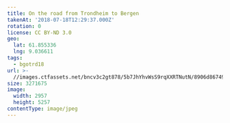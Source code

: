 ```yaml
---
title: On the road from Trondheim to Bergen
takenAt: '2018-07-18T12:29:37.000Z'
rotation: 0
license: CC BY-ND 3.0
geo:
  lat: 61.855336
  lng: 9.036611
tags:
  - bgotrd18
url: >-
  //images.ctfassets.net/bncv3c2gt878/5b7JhYhvWsS9rqXXRTNutN/8906d867497741f914ebd54c1d389060/on-the-road-from-trondheim-to-bergen_43859355831_o
size: 3271675
image:
  width: 2957
  height: 5257
contentType: image/jpeg
---
```


